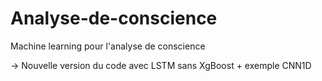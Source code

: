 # Analyse-de-conscience
Machine learning pour l'analyse de conscience

-> Nouvelle version du code avec LSTM sans XgBoost + exemple CNN1D 
